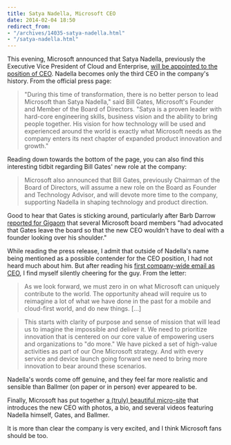 ```yaml
---
title: Satya Nadella, Microsoft CEO
date: 2014-02-04 18:50
redirect_from:
- "/archives/14035-satya-nadella.html"
- "/satya-nadella.html"
---
```



This evening, Microsoft announced that Satya Nadella, previously the Executive Vice President of Cloud and Enterprise, [will be appointed to the position of CEO](http://www.microsoft.com/en-us/news/press/2014/feb14/02-04newspr.aspx). Nadella becomes only the third CEO in the company's history. From the official press page:

> "During this time of transformation, there is no better person to lead Microsoft than Satya Nadella," said Bill Gates, Microsoft's Founder and Member of the Board of Directors. "Satya is a proven leader with hard-core engineering skills, business vision and the ability to bring people together. His vision for how technology will be used and experienced around the world is exactly what Microsoft needs as the company enters its next chapter of expanded product innovation and growth."

Reading down towards the bottom of the page, you can also find this interesting tidbit regarding Bill Gates' new role at the company:

> Microsoft also announced that Bill Gates, previously Chairman of the Board of Directors, will assume a new role on the Board as Founder and Technology Advisor, and will devote more time to the company, supporting Nadella in shaping technology and product direction.

Good to hear that Gates is sticking around, particularly after Barb Darrow [reported for Gigaom](http://gigaom.com/2014/02/04/the-biggest-microsoft-question-what-about-bill/) that several Microsoft board members "had advocated that Gates leave the board so that the new CEO wouldn't have to deal with a founder looking over his shoulder."

While reading the press release, I admit that outside of Nadella's name being mentioned as a possible contender for the CEO position, I had not heard much about him. But after reading his [first company-wide email as CEO](http://www.microsoft.com/en-us/news/press/2014/feb14/02-04mail2.aspx), I find myself silently cheering for the guy. From the letter:

> As we look forward, we must zero in on what Microsoft can uniquely contribute to the world. The opportunity ahead will require us to reimagine a lot of what we have done in the past for a mobile and cloud-first world, and do new things. [...]

> This starts with clarity of purpose and sense of mission that will lead us to imagine the impossible and deliver it. We need to prioritize innovation that is centered on our core value of empowering users and organizations to "do more." We have picked a set of high-value activities as part of our One Microsoft strategy. And with every service and device launch going forward we need to bring more innovation to bear around these scenarios.

Nadella's words come off genuine, and they feel far more realistic and sensible than Ballmer (on paper or in person) ever appeared to be.

Finally, Microsoft has put together [a (truly) beautiful micro-site](http://www.microsoft.com/en-us/news/ceo/index.html) that introduces the new CEO with photos, a bio, and several videos featuring Nadella himself, Gates, and Ballmer.

It is more than clear the company is very excited, and I think Microsoft fans should be too.

